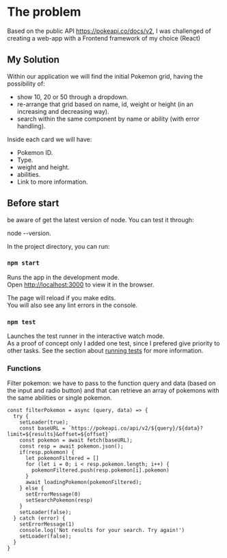 # The problem

Based on the public API https://pokeapi.co/docs/v2, I was challenged of creating a web-app with a Frontend framework of my choice (React)

## My Solution

Within our application we will find the initial Pokemon grid, having the possibility of:
- show 10, 20 or 50 through a dropdown.
- re-arrange that grid based on name, id, weight or height (in an increasing and decreasing way).
- search within the same component by name or ability (with error handling).

Inside each card we will have:
- Pokemon ID.
- Type.
- weight and height.
- abilities.
- Link to more information.

## Before start

be aware of get the latest version of node. You can test it through:

node --version.


In the project directory, you can run:

### `npm start`

Runs the app in the development mode.\
Open [http://localhost:3000](http://localhost:3000) to view it in the browser.

The page will reload if you make edits.\
You will also see any lint errors in the console.

### `npm test`

Launches the test runner in the interactive watch mode.\
As a proof of concept only I added one test, since I prefered give priority to other tasks.
See the section about [running tests](https://facebook.github.io/create-react-app/docs/running-tests) for more information.



### Functions 

Filter pokemon: we have to pass to the function query and data (based on the input and radio button) and that can retrieve an array of pokemons with the same abilities or single pokemon.
```
const filterPokemon = async (query, data) => {
  try {
    setLoader(true);
    const baseURL = `https://pokeapi.co/api/v2/${query}/${data}?limit=${results}&offset=${offset}`
    const pokemon = await fetch(baseURL);
    const resp = await pokemon.json();
    if(resp.pokemon) {
      let pokemonFiltered = []
      for (let i = 0; i < resp.pokemon.length; i++) {
        pokemonFiltered.push(resp.pokemon[i].pokemon)
      }
      await loadingPokemon(pokemonFiltered);
    } else {
      setErrorMessage(0)
      setSearchPokemon(resp)
    }
    setLoader(false);
  } catch (error) {
    setErrorMessage(1)
    console.log('Not results for your search. Try again!')
    setLoader(false);
  }
}

```




